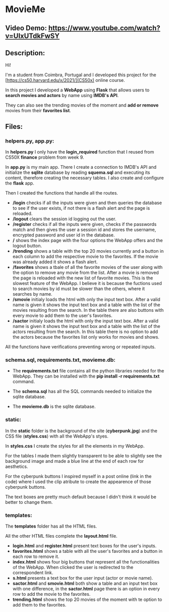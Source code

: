 # MovieMe
## Video Demo:  https://www.youtube.com/watch?v=UIxUTdkFwSY
## Description:
Hi!

I'm a student from Coimbra, Portugal and I developed this project for the [https://cs50.harvard.edu/x/2021/](CS50x) online course.

In this project I developed a **WebApp** using **Flask** that allows users to **search movies and actors** by name using **IMDB's API**.

They can also see the trending movies of the moment and **add or remove** movies from their **favorites list**.

## Files:
### helpers.py, app.py:
In **helpers.py** I only have the **login_required** function that I reused from CS50X **finance** problem from week 9.

In **app.py** is my main app. There I create a connection to IMDB's API and initialize the **sqlite** database by reading **squema.sql** and executing its content, therefore creating the necessary tables. I also create and configure the **flask** app.

Then I created the functions that handle all the routes.
  - **/login** checks if all the inputs were given and then queries the database to see if the user exists, if not there is a flash alert and the page is reloaded.
  - **/logout** clears the session id logging out the user.
  - **/register** checks if all the inputs were given, checks if the passwords match and then gives the user a session id and stores the username, encrypted password and user id in the database.
  - **/** shows the index page with the four options the WebApp offers and the logout button.
  - **/trending** shows a table with the top 20 movies currently and a button in each column to add the respective movie to the favorites. If the movie was already added it shows a flash alert.
  - **/favorites** shows a tbale of all the favorite movies of the user along with the option to remove any movie from the list. After a movie is removed the page is reloaded with the new list of favorite movies. This is the slowest feature of the WebApp. I believe it is because the fuctions used to search movies by id must be slower than the others, where it searches by name.
  - **/smovie** initialy loads the html with only the input text box. After a valid name is given it shows the input text box and a table with the list of the movies resulting from the search. In the table there are also buttons with every movie to add them to the user's favorites.
  - **/sactor** initialy loads the html with only the input text box. After a valid name is given it shows the input text box and a table with the list of the actors resulting from the search. In this table there is no option to add the actors because the favorites list only works for movies and shows.

All the functions have verifications preventing wrong or repeated inputs.

### schema.sql, requirements.txt, movieme.db:
- The **requirements.txt** file contains all the python libraries needed for the WebApp. They can be installed with the **pip install -r requirements.txt** command.

- The **schema.sql** has all the SQL commands needed to initialize the sqlite database.

- The **movieme.db** is the sqlite database.

### static:
In the **static** folder is the background of the site (**cyberpunk.jpg**) and the CSS file (**styles.css**) with all the WebApp's styes.

In **styles.css** I create the styles for all the elements in my WebApp.

For the tables I made them slightly transparent to be able to slightly see the background image and made a blue line at the end of each row for aesthetics.

For the cyberpunk buttons I inspired myself in a post online (link in the code) where I used the clip atribute to create the appearence of those cyberpunk buttons.

The text boxes are pretty much default because I didn't think it would be better to change them.

### templates:
The **templates** folder has all the HTML files.

All the other HTML files complete the **layout.html** file.

- **login.html** and **register.html** present text boxes for the user's inputs.
- **favorites.html** shows a table with all the user's favorites and a button in each row to remove it.
- **index.html** shows four big buttons that represent all the functionalities of the WebApp. When clicked the user is redirected to the correspondent link.
- **s.html** presents a text box for the user input (actor or movie name).
- **sactor.html** and **smovie.html** both show a table and an input text box with one difference, in the **sactor.html** page there is an option in every row to add the movie to the favorites.
- **trending.html** shows the top 20 movies of the moment with te option to add them to the favorites.

